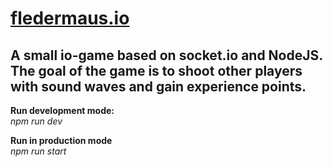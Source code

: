 # [fledermaus.io](www.fledermaus.io)
## A small io-game based on socket.io and NodeJS. The goal of the game is to shoot other players with sound waves and gain experience points.

**Run development mode:** <br>
_npm run dev_

**Run in production mode** <br>
_npm run start_
